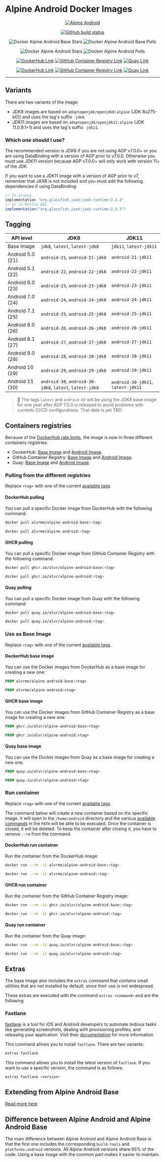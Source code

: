 # Alpine Android Docker Images

<p align="center">
  <a href="https://alvr.me/en/projects/docker/alpine-android/"><img alt="Alpine Android" src="https://alvr.me/images/showcase/alpine-android/docker-android.webp"/></a>
</p>

<p align="center">
  <a href="https://github.com/alvr/alpine-android/actions?query=workflow%3A%22Docker+Images+Builder%22"><img alt="GitHub build status" src="https://img.shields.io/github/workflow/status/alvr/alpine-android/Docker%20Images%20Builder?style=for-the-badge"/></a>
</p>

<p align="center">
  <img alt="Docker Alpine Android Base Stars" src="https://img.shields.io/docker/stars/alvrme/alpine-android-base?label=Docker%20Base%20Stars&style=for-the-badge"/>
  <img alt="Docker Alpine Android Base Pulls" src="https://img.shields.io/docker/pulls/alvrme/alpine-android-base?label=Docker%20Base%20Pulls&style=for-the-badge"/>
</p>

<p align="center">
  <img alt="Docker Alpine Android Stars" src="https://img.shields.io/docker/stars/alvrme/alpine-android?label=Docker%20Stars&style=for-the-badge"/>
  <img alt="Docker Alpine Android Pulls" src="https://img.shields.io/docker/pulls/alvrme/alpine-android?label=Docker%20Pulls&style=for-the-badge"/>
</p>

<p align="center">
  <a href="https://hub.docker.com/r/alvrme/alpine-android-base"><img alt="DockerHub Link" src="https://img.shields.io/badge/Base%20Image%20Link-DockerHub-%232496ED?style=for-the-badge"/></a>
  <a href="https://github.com/users/alvr/packages/container/package/alpine-android-base"><img alt="GitHub Container Registry Link" src="https://img.shields.io/badge/Base%20Image%20Link-GHCR-%23181717?style=for-the-badge"/></a>
  <a href="https://quay.io/repository/alvr/alpine-android-base"><img alt="Quay Link" src="https://img.shields.io/badge/Base%20Image%20Link-Quay-%23D71E00?style=for-the-badge"/></a>
</p>

<p align="center">
  <a href="https://hub.docker.com/r/alvrme/alpine-android"><img alt="DockerHub Link" src="https://img.shields.io/badge/Image%20Link-DockerHub-%232496ED?style=for-the-badge"/></a>
  <a href="https://github.com/users/alvr/packages/container/package/alpine-android"><img alt="GitHub Container Registry Link" src="https://img.shields.io/badge/Image%20Link-GHCR-%23181717?style=for-the-badge"/></a>
  <a href="https://quay.io/repository/alvr/alpine-android"><img alt="Quay Link" src="https://img.shields.io/badge/Image%20Link-Quay-%23D71E00?style=for-the-badge"/></a>
</p>

---

## Variants

There are two variants of the image:

* JDK8 images are based on `adoptopenjdk/openjdk8:alpine` (JDK 8u275-b01) and uses the tag's suffix `-jdk8`.
* JDK11 images are based on `adoptopenjdk/openjdk11:alpine` (JDK 11.0.9.1+1) and uses the tag's suffix `-jdk11`.

### Which one should I use?

The recommended version is JDK8 if you are not using AGP v7.0.0+ or you are using DataBinding with a version of AGP prior to v7.0.0. Otherwise you must use JDK11 version because AGP v7.0.0+ will only work with version 11+ of the JDK.

If you want to use a JDK11 image with a version of AGP prior to v7, remember that JAXB is not included and you must add the following dependencies if using DataBinding:

```groovy
// In Groovy
implementation "org.glassfish.jaxb:jaxb-runtime:2.3.3"
// or in Kotlin DSL
implementation("org.glassfish.jaxb:jaxb-runtime:2.3.3")
```

## Tagging

| API level        | JDK8                                                     | JDK11                              |
|------------------|----------------------------------------------------------|------------------------------------|
| Base Image       | `jdk8`, `latest`, `latest-jdk8`                          | `jdk11`, `latest-jdk11`            |
| Android 5.0 (21) | `android-21`, `android-21-jdk8`                          | `android-21-jdk11`                 |
| Android 5.1 (22) | `android-22`, `android-22-jdk8`                          | `android-22-jdk11`                 |
| Android 6.0 (23) | `android-23`, `android-23-jdk8`                          | `android-23-jdk11`                 |
| Android 7.0 (24) | `android-24`, `android-24-jdk8`                          | `android-24-jdk11`                 |
| Android 7.1 (25) | `android-25`, `android-25-jdk8`                          | `android-25-jdk11`                 |
| Android 8.0 (26) | `android-26`, `android-26-jdk8`                          | `android-26-jdk11`                 |
| Android 8.1 (27) | `android-27`, `android-27-jdk8`                          | `android-27-jdk11`                 |
| Android 9.0 (28) | `android-28`, `android-28-jdk8`                          | `android-28-jdk11`                 |
| Android 10 (29)  | `android-29`, `android-29-jdk8`                          | `android-29-jdk11`                 |
| Android 11 (30)  | `android-30`, `android-30-jdk8`, `latest`, `latest-jdk8` | `android-30-jdk11`, `latest-jdk11` |

> :memo: The tags `latest` and `android-XX` will be using the JDK8 base image for one year after AGP 7.0.0 is released to avoid problems with currents CI/CD configurations. That date is yet TBD.

## Containers registries

Because of the [DockerHub rate limits](https://www.docker.com/increase-rate-limits), the image is now in three different containers registries:

* DockerHub: [Base Image](https://hub.docker.com/repository/docker/alvrme/alpine-android-base/tags) and [Android Image](https://hub.docker.com/repository/docker/alvrme/alpine-android/tags).
* GitHub Container Registry: [Base Image](https://github.com/users/alvr/packages/container/alpine-android-base/versions) and [Android Image](https://github.com/users/alvr/packages/container/alpine-android/versions).
* Quay: [Base Image](https://quay.io/repository/alvr/alpine-android-base?tab=tags) and [Android Image](https://quay.io/repository/alvr/alpine-android?tab=tags).

### Pulling from the different registries

Replace `<tag>` with one of the current [available tags](#tagging).

#### DockerHub pulling

You can pull a specific Docker image from DockerHub with the following command:

```bash
docker pull alvrme/alpine-android-base:<tag>
```

```bash
docker pull alvrme/alpine-android:<tag>
```

#### GHCR pulling

You can pull a specific Docker image from GitHub Container Registry with the following command:

```bash
docker pull ghcr.io/alvr/alpine-android-base:<tag>
```

```bash
docker pull ghcr.io/alvr/alpine-android:<tag>
```

#### Quay pulling

You can pull a specific Docker image from Quay with the following command:

```bash
docker pull quay.io/alvr/alpine-android-base:<tag>
```

```bash
docker pull quay.io/alvr/alpine-android:<tag>
```

### Use as Base Image

Replace `<tag>` with one of the current [available tags](#tagging).

#### DockerHub base image

You can use the Docker images from DockerHub as a base image for creating a new one:

```Dockerfile
FROM alvrme/alpine-android-base:<tag>
```

```Dockerfile
FROM alvrme/alpine-android:<tag>
```

#### GHCR base image

You can use the Docker images from GitHub Container Registry as a base image for creating a new one:

```Dockerfile
FROM ghcr.io/alvr/alpine-android-base:<tag>
```

```Dockerfile
FROM ghcr.io/alvr/alpine-android:<tag>
```

#### Quay base image

You can use the Docker images from Quay as a base image for creating a new one:

```Dockerfile
FROM quay.io/alvr/alpine-android-base:<tag>
```

```Dockerfile
FROM quay.io/alvr/alpine-android:<tag>
```

### Run container

Replace `<tag>` with one of the current [available tags](#tagging).

The command below will create a new container based on the specific image. It will open in the `/home/android` directory and the various [available commands](https://alvr.me/en/projects/docker/alpine-android/#tools-included) in the `PATH` will be able to be executed. Once the container is closed, it will be deleted. To keep the container after closing it, you have to remove `--rm` from the command.

#### DockerHub run container

Run the container from the DockerHub image:

```bash
docker run --rm -it alvrme/alpine-android-base:<tag>
```

```bash
docker run --rm -it alvrme/alpine-android:<tag>
```

#### GHCR run container

Run the container from the GitHub Container Registry image:

```bash
docker run --rm -it ghcr.io/alvr/alpine-android-base:<tag>
```

```bash
docker run --rm -it ghcr.io/alvr/alpine-android:<tag>
```

#### Quay run container

Run the container from the Quay image:

```bash
docker run --rm -it quay.io/alvr/alpine-android-base:<tag>
```

```bash
docker run --rm -it quay.io/alvr/alpine-android:<tag>
```

## Extras

The base image also includes the `extras` command that contains small utilities that are not installed by default, since their use is not widespread.

These extras are executed with the command `extras <command>` and are the following

### Fastlane

[fastlane](https://github.com/fastlane/fastlane) is a tool for iOS and Android developers to automate tedious tasks like generating screenshots, dealing with provisioning profiles, and releasing your application. Visit their [documentation](https://docs.fastlane.tools/) for more information.

This command allows you to install `fastlane`. There are two variants:

```bash
extras fastlane
```

This command allows you to install the latest version of `fastlane`. If you want to use a specific version, the command is as follows:

```bash
extras fastlane <version>
```

## Extending from Alpine Android Base

[Read more here](https://github.com/alvr/alpine-android/tree/master/android-base)

## Difference between Alpine Android and Alpine Android Base

The main difference between Alpine Android and Alpine Android Base is that the first one includes the corresponding `build-tools` and `platforms;android` versions. All Alpine Android versions share 95% of the code. Using a base image with the common part makes it easier to maintain.
